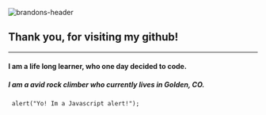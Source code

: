 ![brandons-header](https://user-images.githubusercontent.com/79122583/117516081-49319800-af55-11eb-8922-459225bd3ce6.png)
## Thank you, for visiting my github!
---
#### I am a life long learner, who one day decided to code.
##### I am a avid rock climber who currently lives in Golden, CO.

``` alert("Yo! Im a Javascript alert!");```

